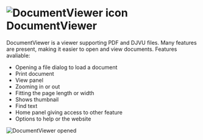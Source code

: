 ![DocumentViewer icon](http://i68.tinypic.com/2rpxv87.png)DocumentViewer
=

DocumentViewer is a viewer supporting PDF and DJVU files. 
Many features are present, making it easier to open and view documents.
 Features avaliable:
  * Opening a file dialog to load a document
  * Print document
  * View panel
  * Zooming in or out
  * Fitting the page length or width
  * Shows thumbnail
  * Find text
  * Home panel giving access to other feature
  * Options to help or the website

![DocumentViewer opened](http://i65.tinypic.com/2dmgtxg.png)
